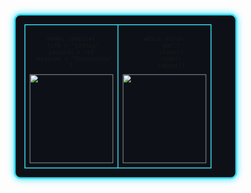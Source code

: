 <div align="center">
  <table style="
    border: 4px solid #3CE0F7; 
    border-radius: 15px; 
    padding: 20px; 
    background-color: #0d1117;
    box-shadow: 0px 0px 15px #3CE0F7;
  ">
    <tr>
      <td width="50%" style="border: 2px solid #3CE0F7; padding: 10px;">
        <div align="center">
          <pre>
model.compile(
  life = "Coding",
  passion = "AI",
  mission = "Innovation"
)</pre>
          <img src="https://raw.githubusercontent.com/gist/patevs/b007a0e98fb216438d4cbf559fac4166/raw/88f20c9d749d756be63f22b09f3c4ac570bc5101/programming.gif" width="100%" height="200px"/>
        </div>
      </td>
      <td width="50%" style="border: 2px solid #3CE0F7; padding: 10px;">
        <div align="center">
          <pre>
while alive:
    eat()
    sleep()
    code()
    repeat()</pre>
          <img src="https://media.giphy.com/media/jBOOXxSJfG8kqMxT11/giphy.gif" width="100%" height="200px"/>
        </div>
      </td>
    </tr>
  </table>
</div>
